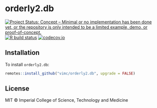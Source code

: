 # orderly2.db

<!-- badges: start -->
[![Project Status: Concept – Minimal or no implementation has been done yet, or the repository is only intended to be a limited example, demo, or proof-of-concept.](https://www.repostatus.org/badges/latest/concept.svg)](https://www.repostatus.org/#concept)
[![R build status](https://github.com/vimc/orderly2.db/workflows/R-CMD-check/badge.svg)](https://github.com/vimc/orderly2.db/actions)
[![codecov.io](https://codecov.io/github/vimc/orderly2.db/coverage.svg?branch=main)](https://codecov.io/github/vimc/orderly2.db?branch=main)
<!-- badges: end -->

## Installation

To install `orderly2.db`:

```r
remotes::install_github("vimc/orderly2.db", upgrade = FALSE)
```

## License

MIT © Imperial College of Science, Technology and Medicine
